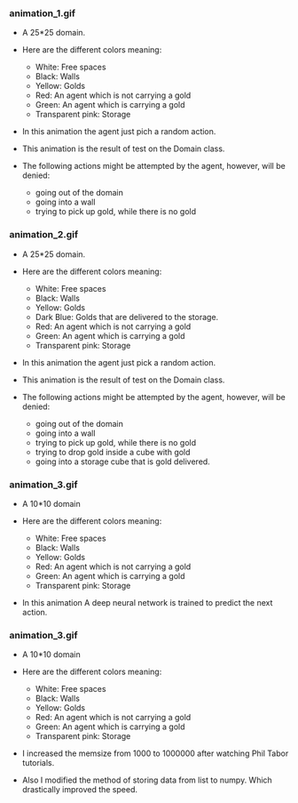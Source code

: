 
### animation_1.gif
- A 25*25 domain.
- Here are the different colors meaning:
    - White: Free spaces
    - Black: Walls
    - Yellow: Golds
    - Red: An agent which is not carrying a gold
    - Green: An agent which is carrying a gold
    - Transparent pink: Storage

- In this animation the agent just pich a random action.
- This animation is the result of test on the Domain class. 
- The following actions might be attempted by the agent, however, will be denied:
    - going out of the domain
    - going into a wall
    - trying to pick up gold, while there is no gold

### animation_2.gif
- A 25*25 domain.
- Here are the different colors meaning:
    - White: Free spaces
    - Black: Walls
    - Yellow: Golds
    - Dark Blue: Golds that are delivered to the storage.
    - Red: An agent which is not carrying a gold
    - Green: An agent which is carrying a gold
    - Transparent pink: Storage

- In this animation the agent just pick a random action.
- This animation is the result of test on the Domain class. 
- The following actions might be attempted by the agent, however, will be denied:
    - going out of the domain
    - going into a wall
    - trying to pick up gold, while there is no gold
    - trying to drop gold inside a cube with gold
    - going into a storage cube that is gold delivered.
    
    
### animation_3.gif
- A 10*10 domain
- Here are the different colors meaning:
    - White: Free spaces
    - Black: Walls
    - Yellow: Golds
    - Red: An agent which is not carrying a gold
    - Green: An agent which is carrying a gold
    - Transparent pink: Storage
        
- In this animation A deep neural network is trained to predict the next action.


### animation_3.gif
- A 10*10 domain
- Here are the different colors meaning:
    - White: Free spaces
    - Black: Walls
    - Yellow: Golds
    - Red: An agent which is not carrying a gold
    - Green: An agent which is carrying a gold
    - Transparent pink: Storage
    
- I increased the memsize from 1000 to 1000000 after watching Phil Tabor tutorials.
- Also I modified the method of storing data from list to numpy. Which drastically improved the speed. 


